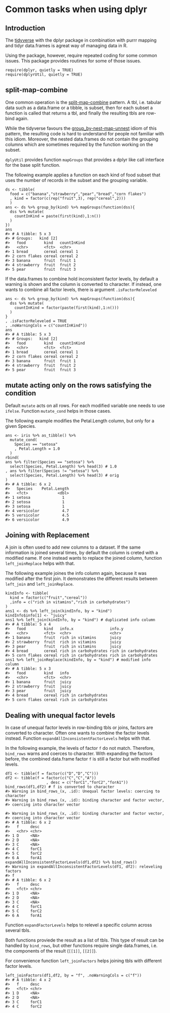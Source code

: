 <!-- 
README.md is generated from README.Rmd. Please edit that file
rmarkdown::render(
  "vignettes/dplyrUtilUsage.Rmd", output_format = rmarkdown::md_document()) 
-->
Common tasks when using dplyr
=============================

Introduction
------------

The [tidyverse](https://r4ds.had.co.nz/transform.html) with the dplyr
package in combination with purrr mapping and tidyr data.frames is
agreat way of managing data in R.

Using the package, however, require repeated coding for some common
issues. This package provides routines for some of those issues.

    require(dplyr, quietly = TRUE)
    require(dplyrUtil, quietly = TRUE)

split-map-combine
-----------------

One common operation is the
[split-map-combine](https://coolbutuseless.bitbucket.io/2018/03/03/split-apply-combine-my-search-for-a-replacement-for-group_by---do/)
pattern. A tbl, i.e. tabular data such as a data.frame or a tibble, is
subset, then for each subset a function is called that returns a tbl,
and finally the resulting tbls are row-bind again.

While the tidyverse favours the
[group\_by-nest-map-unnest](https://coolbutuseless.bitbucket.io/2018/03/03/split-apply-combine-my-search-for-a-replacement-for-group_by---do/#split-apply-combine---current-era-tidyverse-group_by-nest-mutatemap)
idiom of this pattern, the resulting code is hard to understand for
people not familiar with this idiom. Moreover, the nested data.frames do
not contain the grouping columns which are sometimes required by the
function working on the subset.

`dplyUtil` provides function `mapGroups` that provides a dplyr like call
interface for the base split function.

The following example applies a function on each kind of food subset
that uses the number of records in the subset and the grouping variable.

    ds <- tibble(
      food = c("banana","strawberry","pear","bread","corn flakes")
      , kind = factor(c(rep("fruit",3), rep("cereal",2)))
      )
    ans <- ds %>% group_by(kind) %>% mapGroups(function(dss){
      dss %>% mutate(
        countInKind = paste(first(kind),1:n())
      )
    })
    ans
    #> # A tibble: 5 x 3
    #> # Groups:   kind [2]
    #>   food        kind   countInKind
    #>   <chr>       <fct>  <chr>      
    #> 1 bread       cereal cereal 1   
    #> 2 corn flakes cereal cereal 2   
    #> 3 banana      fruit  fruit 1    
    #> 4 strawberry  fruit  fruit 2    
    #> 5 pear        fruit  fruit 3

If the data.frames to combine hold inconsistent factor levels, by
default a warning is shown and the column is converted to character. If
instead, one wants to combine all factor levels, there is argument
`.isFactorReleveled`

    ans <- ds %>% group_by(kind) %>% mapGroups(function(dss){
      dss %>% mutate(
        countInKind = factor(paste(first(kind),1:n()))
      )
    }
    , .isFactorReleveled = TRUE
    , .noWarningCols = c("countInKind"))
    ans
    #> # A tibble: 5 x 3
    #> # Groups:   kind [2]
    #>   food        kind   countInKind
    #>   <chr>       <fct>  <fct>      
    #> 1 bread       cereal cereal 1   
    #> 2 corn flakes cereal cereal 2   
    #> 3 banana      fruit  fruit 1    
    #> 4 strawberry  fruit  fruit 2    
    #> 5 pear        fruit  fruit 3

mutate acting only on the rows satisfying the condition
-------------------------------------------------------

Default `mutate` acts on all rows. For each modified variable one needs
to use `ifelse`. Function `mutate_cond` helps in those cases.

The following example modifies the Petal.Length column, but only for a
given Species.

    ans <- iris %>% as_tibble() %>% 
      mutate_cond(
        Species == "setosa"
        , Petal.Length = 1.0
      )
    rbind(
    ans %>% filter(Species == "setosa") %>% 
      select(Species, Petal.Length) %>% head(3) # 1.0
    , ans %>% filter(Species != "setosa") %>% 
      select(Species, Petal.Length) %>% head(3) # orig
    ) 
    #> # A tibble: 6 x 2
    #>   Species    Petal.Length
    #>   <fct>             <dbl>
    #> 1 setosa              1  
    #> 2 setosa              1  
    #> 3 setosa              1  
    #> 4 versicolor          4.7
    #> 5 versicolor          4.5
    #> 6 versicolor          4.9

Joining with Replacement
------------------------

A join is often used to add new columns to a dataset. If the same
information is joined several times, by default the column is creted
with a modified name. If one instead wants to replace the joined column,
function `left_joinReplace` helps with that.

The following example joines the info column again, because it was
modified after the first join. It demonstrates the different results
between `left_join` and `left_joinReplace`.

    kindInfo <- tibble(
      kind = factor(c("fruit","cereal"))
      ,info = c("rich in vitamins","rich in carbohydrates")
    )
    ans1 <- ds %>% left_join(kindInfo, by = "kind")
    kindInfo$info[1] <- "juicy"
    ans1 %>% left_join(kindInfo, by = "kind") # duplicated info column
    #> # A tibble: 5 x 4
    #>   food        kind   info.x                info.y               
    #>   <chr>       <fct>  <chr>                 <chr>                
    #> 1 banana      fruit  rich in vitamins      juicy                
    #> 2 strawberry  fruit  rich in vitamins      juicy                
    #> 3 pear        fruit  rich in vitamins      juicy                
    #> 4 bread       cereal rich in carbohydrates rich in carbohydrates
    #> 5 corn flakes cereal rich in carbohydrates rich in carbohydrates
    ans1 %>% left_joinReplace(kindInfo, by = "kind") # modified info column
    #> # A tibble: 5 x 3
    #>   food        kind   info                 
    #>   <chr>       <fct>  <chr>                
    #> 1 banana      fruit  juicy                
    #> 2 strawberry  fruit  juicy                
    #> 3 pear        fruit  juicy                
    #> 4 bread       cereal rich in carbohydrates
    #> 5 corn flakes cereal rich in carbohydrates

Dealing with unequal factor levels
----------------------------------

In case of unequal factor levels in row-binding tbls or joins, factors
are converted to character. Often one wants to combine the factor levels
instead. Function `expandAllInconsistentFactorLevels` helps with that.

In the following example, the levels of factor `f` do not match.
Therefore, `bind_rows` warns and coerces to character. With expanding
the factors before, the combined data.frame factor `f` is still a factor
but with modified levels.

    df1 <- tibble(f = factor(c("D","D","C")))
    df2 <- tibble(f = factor(c("C","C","A"))
                      , desc = c("forC1","forC2","forA1"))
    bind_rows(df1,df2) # f is converted to character
    #> Warning in bind_rows_(x, .id): Unequal factor levels: coercing to character
    #> Warning in bind_rows_(x, .id): binding character and factor vector,
    #> coercing into character vector

    #> Warning in bind_rows_(x, .id): binding character and factor vector,
    #> coercing into character vector
    #> # A tibble: 6 x 2
    #>   f     desc 
    #>   <chr> <chr>
    #> 1 D     <NA> 
    #> 2 D     <NA> 
    #> 3 C     <NA> 
    #> 4 C     forC1
    #> 5 C     forC2
    #> 6 A     forA1
    expandAllInconsistentFactorLevels(df1,df2) %>% bind_rows()
    #> Warning in expandAllInconsistentFactorLevels(df1, df2): releveling factors
    #> f
    #> # A tibble: 6 x 2
    #>   f     desc 
    #>   <fct> <chr>
    #> 1 D     <NA> 
    #> 2 D     <NA> 
    #> 3 C     <NA> 
    #> 4 C     forC1
    #> 5 C     forC2
    #> 6 A     forA1

Function `expandFactorLevels` helps to relevel a specific column across
several tbls.

Both functions proviede the result as a list of tbls. This type of
result can be handled by `bind_rows`, but other functions require single
data.frames, i.e. the components of the result (`[[1]]`, `[[2]]`).

For convenience function `left_joinFactors` helps joining tbls with
different factor levels.

    left_joinFactors(df1,df2, by = "f", .noWarningCols = c("f"))
    #> # A tibble: 4 x 2
    #>   f     desc 
    #>   <fct> <chr>
    #> 1 D     <NA> 
    #> 2 D     <NA> 
    #> 3 C     forC1
    #> 4 C     forC2
